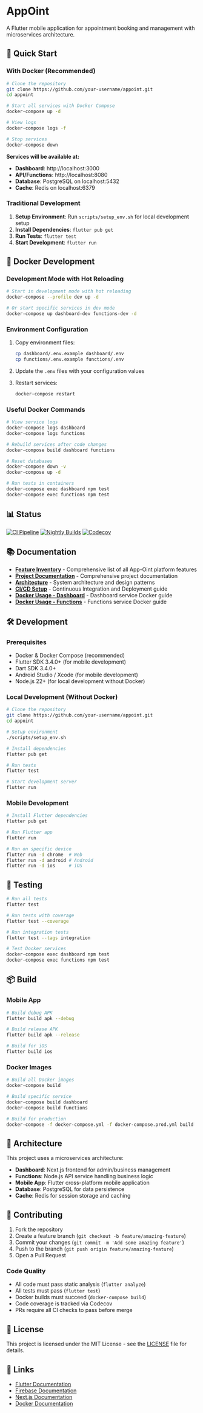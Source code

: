 # AppOint

A Flutter mobile application for appointment booking and management with microservices architecture.

## 🚀 Quick Start

### With Docker (Recommended)

```bash
# Clone the repository
git clone https://github.com/your-username/appoint.git
cd appoint

# Start all services with Docker Compose
docker-compose up -d

# View logs
docker-compose logs -f

# Stop services
docker-compose down
```

**Services will be available at:**
- **Dashboard**: http://localhost:3000
- **API/Functions**: http://localhost:8080
- **Database**: PostgreSQL on localhost:5432
- **Cache**: Redis on localhost:6379

### Traditional Development

1. **Setup Environment**: Run `scripts/setup_env.sh` for local development setup
2. **Install Dependencies**: `flutter pub get`
3. **Run Tests**: `flutter test`
4. **Start Development**: `flutter run`

## 🐳 Docker Development

### Development Mode with Hot Reloading

```bash
# Start in development mode with hot reloading
docker-compose --profile dev up -d

# Or start specific services in dev mode
docker-compose up dashboard-dev functions-dev -d
```

### Environment Configuration

1. Copy environment files:
   ```bash
   cp dashboard/.env.example dashboard/.env
   cp functions/.env.example functions/.env
   ```

2. Update the `.env` files with your configuration values

3. Restart services:
   ```bash
   docker-compose restart
   ```

### Useful Docker Commands

```bash
# View service logs
docker-compose logs dashboard
docker-compose logs functions

# Rebuild services after code changes
docker-compose build dashboard functions

# Reset databases
docker-compose down -v
docker-compose up -d

# Run tests in containers
docker-compose exec dashboard npm test
docker-compose exec functions npm test
```

## 📊 Status

[![CI Pipeline](https://github.com/your-username/appoint/actions/workflows/ci.yml/badge.svg)](https://github.com/your-username/appoint/actions/workflows/ci.yml)
[![Nightly Builds](https://github.com/your-username/appoint/actions/workflows/nightly.yml/badge.svg)](https://github.com/your-username/appoint/actions/workflows/nightly.yml)
[![Codecov](https://codecov.io/gh/your-username/appoint/branch/main/graph/badge.svg)](https://codecov.io/gh/your-username/appoint)

## 📚 Documentation

- **[Feature Inventory](FEATURE_INVENTORY.md)** - Comprehensive list of all App-Oint platform features
- **[Project Documentation](docs/README.md)** - Comprehensive project documentation
- **[Architecture](docs/architecture.md)** - System architecture and design patterns
- **[CI/CD Setup](docs/ci_setup.md)** - Continuous Integration and Deployment guide
- **[Docker Usage - Dashboard](dashboard/DOCKER_USAGE.md)** - Dashboard service Docker guide
- **[Docker Usage - Functions](functions/DOCKER_USAGE.md)** - Functions service Docker guide

## 🛠️ Development

### Prerequisites

- Docker & Docker Compose (recommended)
- Flutter SDK 3.4.0+ (for mobile development)
- Dart SDK 3.4.0+
- Android Studio / Xcode (for mobile development)
- Node.js 22+ (for local development without Docker)

### Local Development (Without Docker)

```bash
# Clone the repository
git clone https://github.com/your-username/appoint.git
cd appoint

# Setup environment
./scripts/setup_env.sh

# Install dependencies
flutter pub get

# Run tests
flutter test

# Start development server
flutter run
```

### Mobile Development

```bash
# Install Flutter dependencies
flutter pub get

# Run Flutter app
flutter run

# Run on specific device
flutter run -d chrome  # Web
flutter run -d android # Android
flutter run -d ios     # iOS
```

## 🧪 Testing

```bash
# Run all tests
flutter test

# Run tests with coverage
flutter test --coverage

# Run integration tests
flutter test --tags integration

# Test Docker services
docker-compose exec dashboard npm test
docker-compose exec functions npm test
```

## 📦 Build

### Mobile App

```bash
# Build debug APK
flutter build apk --debug

# Build release APK
flutter build apk --release

# Build for iOS
flutter build ios
```

### Docker Images

```bash
# Build all Docker images
docker-compose build

# Build specific service
docker-compose build dashboard
docker-compose build functions

# Build for production
docker-compose -f docker-compose.yml -f docker-compose.prod.yml build
```

## 🔧 Architecture

This project uses a microservices architecture:

- **Dashboard**: Next.js frontend for admin/business management
- **Functions**: Node.js API service handling business logic
- **Mobile App**: Flutter cross-platform mobile application
- **Database**: PostgreSQL for data persistence
- **Cache**: Redis for session storage and caching

## 🤝 Contributing

1. Fork the repository
2. Create a feature branch (`git checkout -b feature/amazing-feature`)
3. Commit your changes (`git commit -m 'Add some amazing feature'`)
4. Push to the branch (`git push origin feature/amazing-feature`)
5. Open a Pull Request

### Code Quality

- All code must pass static analysis (`flutter analyze`)
- All tests must pass (`flutter test`)
- Docker builds must succeed (`docker-compose build`)
- Code coverage is tracked via Codecov
- PRs require all CI checks to pass before merge

## 📄 License

This project is licensed under the MIT License - see the [LICENSE](LICENSE) file for details.

## 🔗 Links

- [Flutter Documentation](https://docs.flutter.dev/)
- [Firebase Documentation](https://firebase.google.com/docs)
- [Next.js Documentation](https://nextjs.org/docs)
- [Docker Documentation](https://docs.docker.com/)
